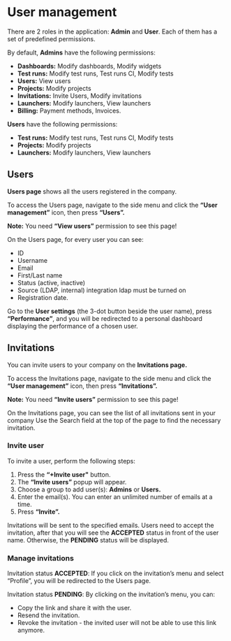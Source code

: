 # User management

There are 2 roles in the application: **Admin** and **User**. Each of them has a set of predefined permissions.

By default, **Admins** have the following permissions:

* **Dashboards:** Modify dashboards, Modify widgets
* **Test runs:** Modify test runs, Test runs CI, Modify tests
* **Users:** View users
* **Projects:** Modify projects
* **Invitations:** Invite Users, Modify invitations
* **Launchers:** Modify launchers, View launchers
* **Billing:** Payment methods, Invoices.

**Users** have the following permissions:

* **Test runs:** Modify test runs, Test runs CI, Modify tests
* **Projects:** Modify projects
* **Launchers:** Modify launchers, View launchers


## Users

**Users page** shows all the users registered in the company.

To access the Users page, navigate to the side menu and click the **“User management”** icon, then press **“Users”.**

**Note:** You need **“View users”** permission to see this page!

On the Users page, for every user you can see:

* ID
* Username 
* Email
* First/Last name
* Status (active, inactive)
* Source (LDAP, internal) integration ldap must be turned on
* Registration date.

Go to the **User settings** (the 3-dot button beside the user name), press **“Performance”**, and you will be redirected to a personal dashboard displaying the performance of a chosen user.

## Invitations

You can invite users to your company on the **Invitations page.**

To access the Invitations page, navigate to the side menu and click the **“User management”** icon, then press **“Invitations”.**

**Note:** You need **“Invite users”** permission to see this page!

On the Invitations page, you can see the list of all invitations sent in your company 
Use the Search field at the top of the page to find the necessary invitation.

### Invite user
To invite a user, perform the following steps:

1. Press the **“+Invite user"** button.
2. The **“Invite users”** popup will appear.
3. Choose a group to add user(s): **Admins** or **Users.**
4. Enter the email(s). You can enter an unlimited number of emails at a time.
5. Press **“Invite”.**

Invitations will be sent to the specified emails. Users need to accept the invitation, after that you will see the **ACCEPTED** status in front of the user name. Otherwise, the **PENDING** status will be displayed.

### Manage invitations
Invitation status **ACCEPTED**: If you click on the invitation’s menu and select “Profile”, you will be redirected to the Users page.

Invitation status **PENDING**: By clicking on the invitation’s menu, you can:

* Copy the link and share it with the user.
* Resend the invitation.
* Revoke the invitation - the invited user will not be able to use this link anymore.

